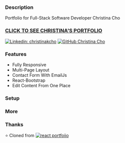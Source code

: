 ### Description

Portfolio for Full-Stack Software Developer Christina Cho

### [CLICK TO SEE CHRISTINA'S PORTFOLIO](#)

[![Linkedin: christinakcho](https://img.shields.io/badge/-Christina%20Cho-blue?style=flat-square&logo=Linkedin&logoColor=white&link=https://www.linkedin.com/in/christinakcho/)](https://www.linkedin.com/in/christinakcho/)
[![GitHub Christina Cho](https://img.shields.io/github/followers/chochristinak?label=follow&style=social)](https://github.com/chochristinak)

### Features

- Fully Responsive
- Multi-Page Layout
- Contact Form With EmailJs
- React-Bootstrap
- Edit Content From One Place

### Setup






### More





### Thanks

:star: Cloned from [![react portfoiio](src/assets/images/react%20portfolio%20gif.gif)](https://ubaimutl.github.io/react-portfolio/)
